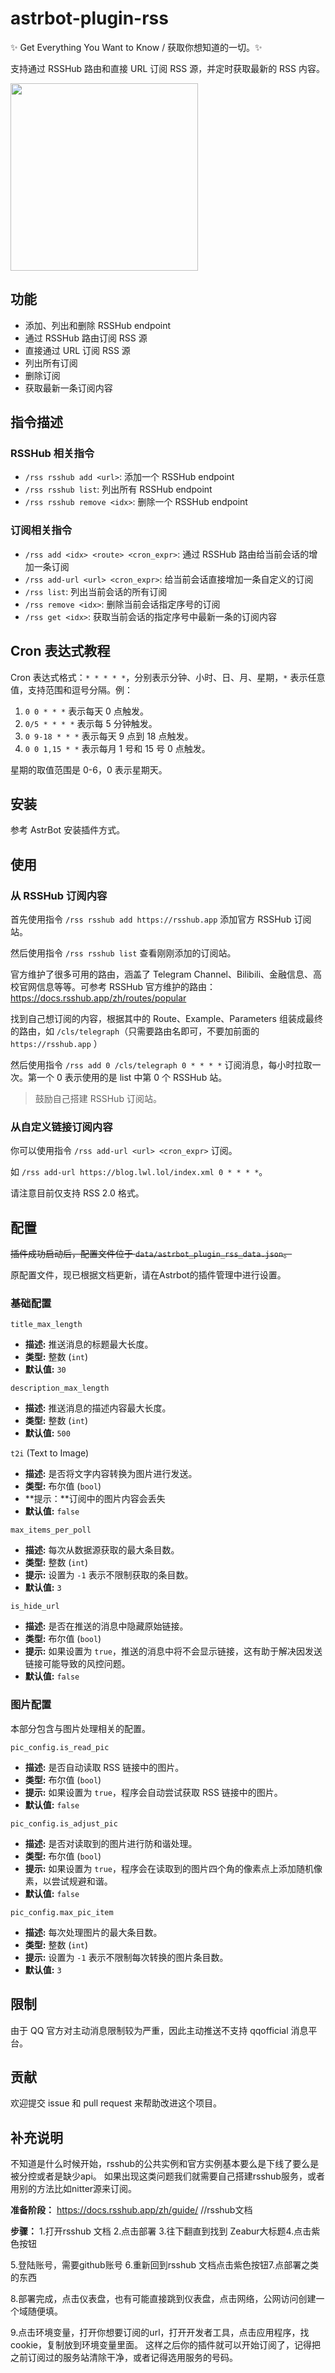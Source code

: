 # astrbot-plugin-rss

✨ Get Everything You Want to Know / 获取你想知道的一切。✨

支持通过 RSSHub 路由和直接 URL 订阅 RSS 源，并定时获取最新的 RSS 内容。

<img width=300 src="https://github.com/user-attachments/assets/16886f57-886c-4aad-abd1-2edd5d1f2c06">

## 功能

- 添加、列出和删除 RSSHub endpoint
- 通过 RSSHub 路由订阅 RSS 源
- 直接通过 URL 订阅 RSS 源
- 列出所有订阅
- 删除订阅
- 获取最新一条订阅内容

## 指令描述

### RSSHub 相关指令

- `/rss rsshub add <url>`: 添加一个 RSSHub endpoint
- `/rss rsshub list`: 列出所有 RSSHub endpoint
- `/rss rsshub remove <idx>`: 删除一个 RSSHub endpoint

### 订阅相关指令

- `/rss add <idx> <route> <cron_expr>`: 通过 RSSHub 路由给当前会话的增加一条订阅
- `/rss add-url <url> <cron_expr>`: 给当前会话直接增加一条自定义的订阅
- `/rss list`: 列出当前会话的所有订阅
- `/rss remove <idx>`: 删除当前会话指定序号的订阅
- `/rss get <idx>`: 获取当前会话的指定序号中最新一条的订阅内容

## Cron 表达式教程

Cron 表达式格式：`* * * * *`，分别表示分钟、小时、日、月、星期，`*` 表示任意值，支持范围和逗号分隔。例：

1. `0 0 * * *` 表示每天 0 点触发。
2. `0/5 * * * *` 表示每 5 分钟触发。
3. `0 9-18 * * *` 表示每天 9 点到 18 点触发。
4. `0 0 1,15 * *` 表示每月 1 号和 15 号 0 点触发。

星期的取值范围是 0-6，0 表示星期天。

## 安装

参考 AstrBot 安装插件方式。

## 使用

### 从 RSSHub 订阅内容

首先使用指令 `/rss rsshub add https://rsshub.app` 添加官方 RSSHub 订阅站。

然后使用指令 `/rss rsshub list` 查看刚刚添加的订阅站。

官方维护了很多可用的路由，涵盖了 Telegram Channel、Bilibili、金融信息、高校官网信息等等。可参考 RSSHub 官方维护的路由：https://docs.rsshub.app/zh/routes/popular

找到自己想订阅的内容，根据其中的 Route、Example、Parameters 组装成最终的路由，如 `/cls/telegraph`（只需要路由名即可，不要加前面的 `https://rsshub.app` ）

然后使用指令 `/rss add 0 /cls/telegraph 0 * * * *` 订阅消息，每小时拉取一次。第一个 0 表示使用的是 list 中第 0 个 RSSHub 站。

> 鼓励自己搭建 RSSHub 订阅站。


### 从自定义链接订阅内容

你可以使用指令 `/rss add-url <url> <cron_expr>` 订阅。

如 `/rss add-url https://blog.lwl.lol/index.xml 0 * * * *`。

请注意目前仅支持 RSS 2.0 格式。

## 配置

~~插件成功启动后，配置文件位于 `data/astrbot_plugin_rss_data.json`。~~

原配置文件，现已根据文档更新，请在Astrbot的插件管理中进行设置。

### 基础配置

`title_max_length`

- **描述:** 推送消息的标题最大长度。
- **类型:** 整数 (`int`)
- **默认值:** `30`

`description_max_length`

- **描述:** 推送消息的描述内容最大长度。
- **类型:** 整数 (`int`)
- **默认值:** `500`

`t2i` (Text to Image)

- **描述:** 是否将文字内容转换为图片进行发送。
- **类型:** 布尔值 (`bool`)
- **提示：**订阅中的图片内容会丢失
- **默认值:** `false`

`max_items_per_poll`

- **描述:** 每次从数据源获取的最大条目数。
- **类型:** 整数 (`int`)
- **提示:** 设置为 `-1` 表示不限制获取的条目数。
- **默认值:** `3`

`is_hide_url`

- **描述:** 是否在推送的消息中隐藏原始链接。
- **类型:** 布尔值 (`bool`)
- **提示:** 如果设置为 `true`，推送的消息中将不会显示链接，这有助于解决因发送链接可能导致的风控问题。
- **默认值:** `false`



### 图片配置 

本部分包含与图片处理相关的配置。

`pic_config.is_read_pic`

- **描述:** 是否自动读取 RSS 链接中的图片。
- **类型:** 布尔值 (`bool`)
- **提示:** 如果设置为 `true`，程序会自动尝试获取 RSS 链接中的图片。
- **默认值:** `false`

`pic_config.is_adjust_pic`

- **描述:** 是否对读取到的图片进行防和谐处理。
- **类型:** 布尔值 (`bool`)
- **提示:** 如果设置为 `true`，程序会在读取到的图片四个角的像素点上添加随机像素，以尝试规避和谐。
- **默认值:** `false`

`pic_config.max_pic_item`

- **描述:** 每次处理图片的最大条目数。
- **类型:** 整数 (`int`)
- **提示:** 设置为 `-1` 表示不限制每次转换的图片条目数。
- **默认值:** `3`



## 限制

由于 QQ 官方对主动消息限制较为严重，因此主动推送不支持 qqofficial 消息平台。

## 贡献

欢迎提交 issue 和 pull request 来帮助改进这个项目。

## 补充说明 

不知道是什么时候开始，rsshub的公共实例和官方实例基本要么是下线了要么是被分控或者是缺少api。
如果出现这类问题我们就需要自己搭建rsshub服务，或者用别的方法比如nitter源来订阅。

**准备阶段：** 
https://docs.rsshub.app/zh/guide/      //rsshub文档

**步骤：** 
1.打开rsshub 文档 2.点击部署 3.往下翻直到找到 Zeabur大标题4.点击紫色按钮

5.登陆账号，需要github账号 6.重新回到rsshub 文档点击紫色按钮7.点部署之类的东西 

8.部署完成，点击仪表盘，也有可能直接跳到仪表盘，点击网络，公网访问创建一个域随便填。

9.点击环境变量，打开你想要订阅的url，打开开发者工具，点击应用程序，找cookie，复制放到环境变量里面。
这样之后你的插件就可以开始订阅了，记得把之前订阅过的服务站清除干净，或者记得选用服务的号码。

